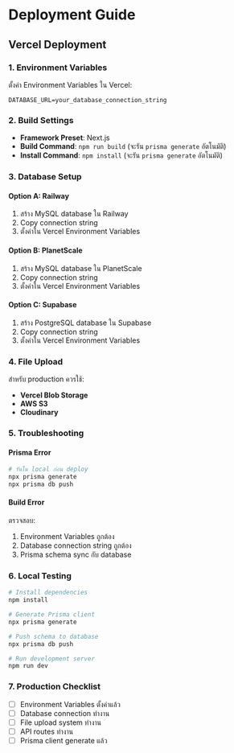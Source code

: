 # Deployment Guide

## Vercel Deployment

### 1. Environment Variables
ตั้งค่า Environment Variables ใน Vercel:

```
DATABASE_URL=your_database_connection_string
```

### 2. Build Settings
- **Framework Preset**: Next.js
- **Build Command**: `npm run build` (จะรัน `prisma generate` อัตโนมัติ)
- **Install Command**: `npm install` (จะรัน `prisma generate` อัตโนมัติ)

### 3. Database Setup
#### Option A: Railway
1. สร้าง MySQL database ใน Railway
2. Copy connection string
3. ตั้งค่าใน Vercel Environment Variables

#### Option B: PlanetScale
1. สร้าง MySQL database ใน PlanetScale
2. Copy connection string
3. ตั้งค่าใน Vercel Environment Variables

#### Option C: Supabase
1. สร้าง PostgreSQL database ใน Supabase
2. Copy connection string
3. ตั้งค่าใน Vercel Environment Variables

### 4. File Upload
สำหรับ production ควรใช้:
- **Vercel Blob Storage**
- **AWS S3**
- **Cloudinary**

### 5. Troubleshooting

#### Prisma Error
```bash
# รันใน local ก่อน deploy
npx prisma generate
npx prisma db push
```

#### Build Error
ตรวจสอบ:
1. Environment Variables ถูกต้อง
2. Database connection string ถูกต้อง
3. Prisma schema sync กับ database

### 6. Local Testing
```bash
# Install dependencies
npm install

# Generate Prisma client
npx prisma generate

# Push schema to database
npx prisma db push

# Run development server
npm run dev
```

### 7. Production Checklist
- [ ] Environment Variables ตั้งค่าแล้ว
- [ ] Database connection ทำงาน
- [ ] File upload system ทำงาน
- [ ] API routes ทำงาน
- [ ] Prisma client generate แล้ว 